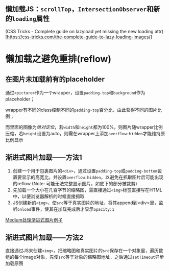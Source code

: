 ## 懒加载JS：`scrollTop`，`IntersectionObserver`和新的`loading`属性

(CSS Tricks - Complete guide on lazyload yet missing the new loading attr)[https://css-tricks.com/the-complete-guide-to-lazy-loading-images/]

# 懒加载之避免重排(reflow)


## 在图片未加载前有的placeholder

通过`<picture>`作为一个wrapper，设置`padding-top`和`background`作为placeholder；

wrapper有不同的class控制不同的`padding-top`百分比，由此获得不同的图片比例；

而里面的图像为*绝对定位*，若`width`和`height`都为100%，则图片随wrapper比例压缩，若`height`设置为auto，则需在wrapper上添加`overflow:hidden`才能维持原比例显示

## 渐进式图片加载——方法1

1. 创建一个用于包裹图片的`<div>`，通过设置`padding-top`或`padding-bottom`设置要显示的高宽比，并设置`overflow:hidden`，以避免在抓取图片后可能出现的reflow (Note: 可能无法完整显示图片，如底下的部分被裁剪)
2. 先加载一个大小在几百字节的缩略图，需直接通过`<img>`标签直接写在HTML中，以便浏览器解析的时候直接抓取
3. JS创建新的`<img>`，使`src`等于真实图片的地址，将其append到&lt;div>里，监听`onload`事件，使其在加载完成后才显示`opacity:1`

[Medium处理渐进式图片例子](https://jmperezperez.com/medium-image-progressive-loading-placeholder/)

## 渐进式图片加载——方法2

直接通过JS来创建`<img>`，把缩略图和真实图片的`src`保存在一个对象里，遍历数组的每个image对象，先使`src`等于对象的缩略图地址，之后通过`setTimeout`异步加载原图
